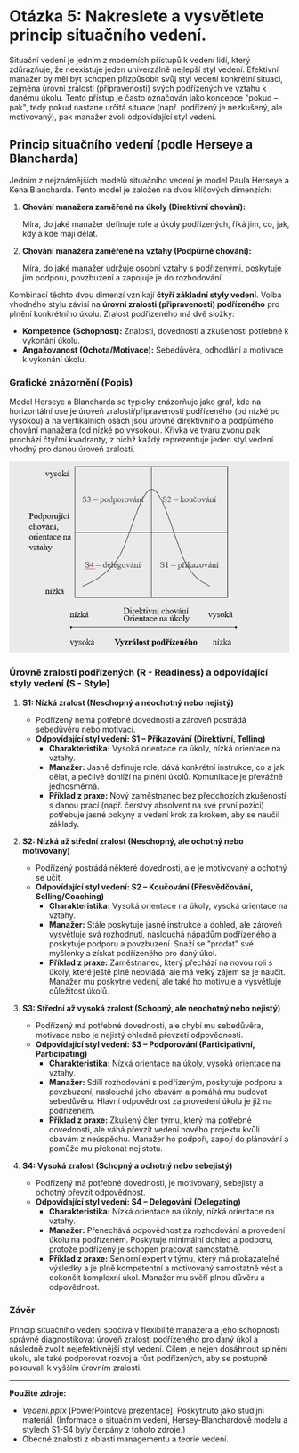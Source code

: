 # Otázka 5: Nakreslete a vysvětlete princip situačního vedení.

Situační vedení je jedním z moderních přístupů k vedení lidí, který zdůrazňuje, že neexistuje jeden univerzálně nejlepší styl vedení. Efektivní manažer by měl být schopen přizpůsobit svůj styl vedení konkrétní situaci, zejména úrovni zralosti (připravenosti) svých podřízených ve vztahu k danému úkolu. Tento přístup je často označován jako koncepce "pokud – pak", tedy pokud nastane určitá situace (např. podřízený je nezkušený, ale motivovaný), pak manažer zvolí odpovídající styl vedení.

## Princip situačního vedení (podle Herseye a Blancharda)

Jedním z nejznámějších modelů situačního vedení je model Paula Herseye a Kena Blancharda. Tento model je založen na dvou klíčových dimenzích:

1.  **Chování manažera zaměřené na úkoly (Direktivní chování):** 

    Míra, do jaké manažer definuje role a úkoly podřízených, říká jim, co, jak, kdy a kde mají dělat.

2.  **Chování manažera zaměřené na vztahy (Podpůrné chování):** 

    Míra, do jaké manažer udržuje osobní vztahy s podřízenými, poskytuje jim podporu, povzbuzení a zapojuje je do rozhodování.

Kombinací těchto dvou dimenzí vznikají **čtyři základní styly vedení**. Volba vhodného stylu závisí na **úrovni zralosti (připravenosti) podřízeného** pro plnění konkrétního úkolu. Zralost podřízeného má dvě složky:

*   **Kompetence (Schopnost):** Znalosti, dovednosti a zkušenosti potřebné k vykonání úkolu.
*   **Angažovanost (Ochota/Motivace):** Sebedůvěra, odhodlání a motivace k vykonání úkolu.

### Grafické znázornění (Popis)

Model Herseye a Blancharda se typicky znázorňuje jako graf, kde na horizontální ose je úroveň zralosti/připravenosti podřízeného (od nízké po vysokou) a na vertikálních osách jsou úrovně direktivního a podpůrného chování manažera (od nízké po vysokou). Křivka ve tvaru zvonu pak prochází čtyřmi kvadranty, z nichž každý reprezentuje jeden styl vedení vhodný pro danou úroveň zralosti.

![](../../obr\situacni_rizeni.png)

### Úrovně zralosti podřízených (R - Readiness) a odpovídající styly vedení (S - Style)

1.  **S1: Nízká zralost (Neschopný a neochotný nebo nejistý)**
    *   Podřízený nemá potřebné dovednosti a zároveň postrádá sebedůvěru nebo motivaci.
    *   **Odpovídající styl vedení: S1 – Přikazování (Direktivní, Telling)**
        *   **Charakteristika:** Vysoká orientace na úkoly, nízká orientace na vztahy.
        *   **Manažer:** Jasně definuje role, dává konkrétní instrukce, co a jak dělat, a pečlivě dohlíží na plnění úkolů. Komunikace je převážně jednosměrná.
        *   **Příklad z praxe:** Nový zaměstnanec bez předchozích zkušeností s danou prací (např. čerstvý absolvent na své první pozici) potřebuje jasné pokyny a vedení krok za krokem, aby se naučil základy.

2.  **S2: Nízká až střední zralost (Neschopný, ale ochotný nebo motivovaný)**
    *   Podřízený postrádá některé dovednosti, ale je motivovaný a ochotný se učit.
    *   **Odpovídající styl vedení: S2 – Koučování (Přesvědčování, Selling/Coaching)**
        *   **Charakteristika:** Vysoká orientace na úkoly, vysoká orientace na vztahy.
        *   **Manažer:** Stále poskytuje jasné instrukce a dohled, ale zároveň vysvětluje svá rozhodnutí, naslouchá nápadům podřízeného a poskytuje podporu a povzbuzení. Snaží se "prodat" své myšlenky a získat podřízeného pro daný úkol.
        *   **Příklad z praxe:** Zaměstnanec, který přechází na novou roli s úkoly, které ještě plně neovládá, ale má velký zájem se je naučit. Manažer mu poskytne vedení, ale také ho motivuje a vysvětluje důležitost úkolů.

3.  **S3: Střední až vysoká zralost (Schopný, ale neochotný nebo nejistý)**
    *   Podřízený má potřebné dovednosti, ale chybí mu sebedůvěra, motivace nebo je nejistý ohledně převzetí odpovědnosti.
    *   **Odpovídající styl vedení: S3 – Podporování (Participativní, Participating)**
        *   **Charakteristika:** Nízká orientace na úkoly, vysoká orientace na vztahy.
        *   **Manažer:** Sdílí rozhodování s podřízeným, poskytuje podporu a povzbuzení, naslouchá jeho obavám a pomáhá mu budovat sebedůvěru. Hlavní odpovědnost za provedení úkolu je již na podřízeném.
        *   **Příklad z praxe:** Zkušený člen týmu, který má potřebné dovednosti, ale váhá převzít vedení nového projektu kvůli obavám z neúspěchu. Manažer ho podpoří, zapojí do plánování a pomůže mu překonat nejistotu.

4.  **S4: Vysoká zralost (Schopný a ochotný nebo sebejistý)**
    *   Podřízený má potřebné dovednosti, je motivovaný, sebejistý a ochotný převzít odpovědnost.
    *   **Odpovídající styl vedení: S4 – Delegování (Delegating)**
        *   **Charakteristika:** Nízká orientace na úkoly, nízká orientace na vztahy.
        *   **Manažer:** Přenechává odpovědnost za rozhodování a provedení úkolu na podřízeném. Poskytuje minimální dohled a podporu, protože podřízený je schopen pracovat samostatně.
        *   **Příklad z praxe:** Seniorní expert v týmu, který má prokazatelné výsledky a je plně kompetentní a motivovaný samostatně vést a dokončit komplexní úkol. Manažer mu svěří plnou důvěru a odpovědnost.

### Závěr

Princip situačního vedení spočívá v flexibilitě manažera a jeho schopnosti správně diagnostikovat úroveň zralosti podřízeného pro daný úkol a následně zvolit nejefektivnější styl vedení. Cílem je nejen dosáhnout splnění úkolu, ale také podporovat rozvoj a růst podřízených, aby se postupně posouvali k vyšším úrovním zralosti.

---
**Použité zdroje:**

*   *Vedeni.pptx* [PowerPointová prezentace]. Poskytnuto jako studijní materiál. (Informace o situačním vedení, Hersey-Blanchardově modelu a stylech S1-S4 byly čerpány z tohoto zdroje.)
*   Obecné znalosti z oblasti managementu a teorie vedení.

